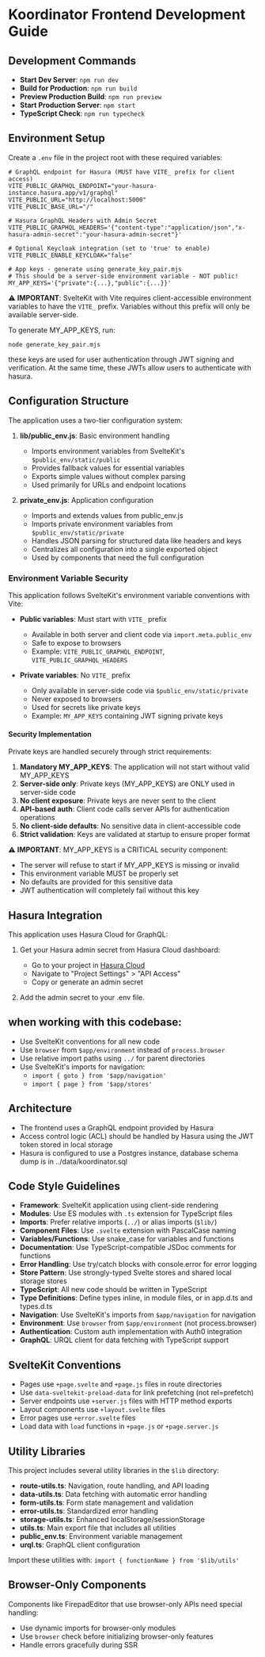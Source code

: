# Koordinator Frontend Development Guide

## Development Commands
- **Start Dev Server**: `npm run dev`
- **Build for Production**: `npm run build`
- **Preview Production Build**: `npm run preview`
- **Start Production Server**: `npm start`
- **TypeScript Check**: `npm run typecheck`

## Environment Setup
Create a `.env` file in the project root with these required variables:

```
# GraphQL endpoint for Hasura (MUST have VITE_ prefix for client access)
VITE_PUBLIC_GRAPHQL_ENDPOINT="your-hasura-instance.hasura.app/v1/graphql"
VITE_PUBLIC_URL="http://localhost:5000"
VITE_PUBLIC_BASE_URL="/"

# Hasura GraphQL Headers with Admin Secret
VITE_PUBLIC_GRAPHQL_HEADERS='{"content-type":"application/json","x-hasura-admin-secret":"your-hasura-admin-secret"}'

# Optional Keycloak integration (set to 'true' to enable)
VITE_PUBLIC_ENABLE_KEYCLOAK="false"

# App keys - generate using generate_key_pair.mjs
# This should be a server-side environment variable - NOT public!
MY_APP_KEYS='{"private":{...},"public":{...}}'
```

⚠️ **IMPORTANT**: SvelteKit with Vite requires client-accessible environment variables to have the `VITE_` prefix. Variables without this prefix will only be available server-side.

To generate MY_APP_KEYS, run:
```
node generate_key_pair.mjs
```
these keys are used for user authentication through JWT signing and verification. At the same time, these JWTs allow users to authenticate with hasura.

## Configuration Structure

The application uses a two-tier configuration system:

1. **lib/public_env.js**: Basic environment handling
   - Imports environment variables from SvelteKit's `$public_env/static/public`
   - Provides fallback values for essential variables
   - Exports simple values without complex parsing
   - Used primarily for URLs and endpoint locations

2. **private_env.js**: Application configuration
   - Imports and extends values from public_env.js
   - Imports private environment variables from `$public_env/static/private`
   - Handles JSON parsing for structured data like headers and keys
   - Centralizes all configuration into a single exported object
   - Used by components that need the full configuration

### Environment Variable Security

This application follows SvelteKit's environment variable conventions with Vite:

- **Public variables**: Must start with `VITE_` prefix
  - Available in both server and client code via `import.meta.public_env`
  - Safe to expose to browsers
  - Example: `VITE_PUBLIC_GRAPHQL_ENDPOINT`, `VITE_PUBLIC_GRAPHQL_HEADERS`

- **Private variables**: No `VITE_` prefix
  - Only available in server-side code via `$public_env/static/private`
  - Never exposed to browsers
  - Used for secrets like private keys
  - Example: `MY_APP_KEYS` containing JWT signing private keys
  
#### Security Implementation

Private keys are handled securely through strict requirements:

1. **Mandatory MY_APP_KEYS**: The application will not start without valid MY_APP_KEYS
2. **Server-side only**: Private keys (MY_APP_KEYS) are ONLY used in server-side code
3. **No client exposure**: Private keys are never sent to the client
4. **API-based auth**: Client code calls server APIs for authentication operations
5. **No client-side defaults**: No sensitive data in client-accessible code
6. **Strict validation**: Keys are validated at startup to ensure proper format

⚠️ **IMPORTANT**: MY_APP_KEYS is a CRITICAL security component:
- The server will refuse to start if MY_APP_KEYS is missing or invalid
- This environment variable MUST be properly set
- No defaults are provided for this sensitive data
- JWT authentication will completely fail without this key

## Hasura Integration
This application uses Hasura Cloud for GraphQL:

1. Get your Hasura admin secret from Hasura Cloud dashboard:
   - Go to your project in [Hasura Cloud](https://cloud.hasura.io)
   - Navigate to "Project Settings" > "API Access"
   - Copy or generate an admin secret

2. Add the admin secret to your .env file.

## when working with this codebase:
- Use SvelteKit conventions for all new code
- Use `browser` from `$app/environment` instead of `process.browser`
- Use relative import paths using `../` for parent directories
- Use SvelteKit's imports for navigation:
  - `import { goto } from '$app/navigation'`
  - `import { page } from '$app/stores'`

## Architecture
- The frontend uses a GraphQL endpoint provided by Hasura
- Access control logic (ACL) should be handled by Hasura using the JWT token stored in local storage
- Hasura is configured to use a Postgres instance, database schema dump is in ../data/koordinator.sql

## Code Style Guidelines
- **Framework**: SvelteKit application using client-side rendering
- **Modules**: Use ES modules with `.ts` extension for TypeScript files
- **Imports**: Prefer relative imports (`../`) or alias imports (`$lib/`)
- **Component Files**: Use `.svelte` extension with PascalCase naming
- **Variables/Functions**: Use snake_case for variables and functions
- **Documentation**: Use TypeScript-compatible JSDoc comments for functions
- **Error Handling**: Use try/catch blocks with console.error for error logging
- **Store Pattern**: Use strongly-typed Svelte stores and shared local storage stores
- **TypeScript**: All new code should be written in TypeScript
- **Type Definitions**: Define types inline, in module files, or in app.d.ts and types.d.ts
- **Navigation**: Use SvelteKit's imports from `$app/navigation` for navigation
- **Environment**: Use `browser` from `$app/environment` (not process.browser)
- **Authentication**: Custom auth implementation with Auth0 integration
- **GraphQL**: URQL client for data fetching with TypeScript support

## SvelteKit Conventions
- Pages use `+page.svelte` and `+page.js` files in route directories
- Use `data-sveltekit-preload-data` for link prefetching (not rel=prefetch)
- Server endpoints use `+server.js` files with HTTP method exports
- Layout components use `+layout.svelte` files
- Error pages use `+error.svelte` files
- Load data with `load` functions in `+page.js` or `+page.server.js`

## Utility Libraries
This project includes several utility libraries in the `$lib` directory:
- **route-utils.ts**: Navigation, route handling, and API loading
- **data-utils.ts**: Data fetching with automatic error handling
- **form-utils.ts**: Form state management and validation
- **error-utils.ts**: Standardized error handling
- **storage-utils.ts**: Enhanced localStorage/sessionStorage
- **utils.ts**: Main export file that includes all utilities
- **public_env.ts**: Environment variable management
- **urql.ts**: GraphQL client configuration

Import these utilities with: `import { functionName } from '$lib/utils'`

## Browser-Only Components
Components like FirepadEditor that use browser-only APIs need special handling:
- Use dynamic imports for browser-only modules
- Use `browser` check before initializing browser-only features
- Handle errors gracefully during SSR

